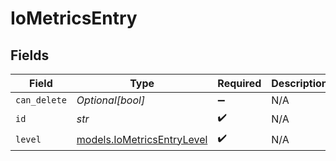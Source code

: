 # IoMetricsEntry


## Fields

| Field                                                          | Type                                                           | Required                                                       | Description                                                    |
| -------------------------------------------------------------- | -------------------------------------------------------------- | -------------------------------------------------------------- | -------------------------------------------------------------- |
| `can_delete`                                                   | *Optional[bool]*                                               | :heavy_minus_sign:                                             | N/A                                                            |
| `id`                                                           | *str*                                                          | :heavy_check_mark:                                             | N/A                                                            |
| `level`                                                        | [models.IoMetricsEntryLevel](../models/iometricsentrylevel.md) | :heavy_check_mark:                                             | N/A                                                            |